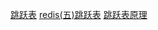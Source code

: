 [跳跃表](https://blog.csdn.net/qq575787460/article/details/16371287)
[redis(五)跳跃表](https://blog.csdn.net/lz710117239/article/details/78408919)
[跳跃表原理](https://www.cnblogs.com/thrillerz/p/4505550.html)
